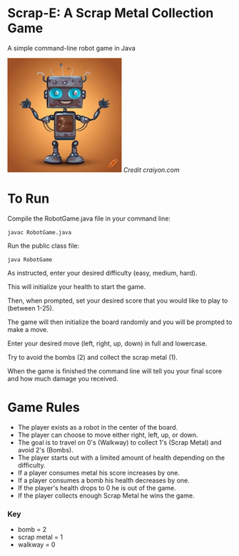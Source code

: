# Scrap-E: A Scrap Metal Collection Game
A simple command-line robot game in Java

![Scrap-E Cartoon](/craiyon_144920_Rusty_futuristic_metal_cute_cartoon_robot_with_boxy_features_and_smile.png)
*Credit craiyon.com*
# To Run
Compile the RobotGame.java file in your command line:
```
javac RobotGame.java
```
Run the public class file:
```
java RobotGame
```

As instructed, enter your desired difficulty (easy, medium, hard).

This will initialize your health to start the game.

Then, when prompted, set your desired score that you would like to play to (between 1-25). 

The game will then initialize the board randomly and you will be prompted to make a move.

Enter your desired move (left, right, up, down) in full and lowercase.

Try to avoid the bombs (2) and collect the scrap metal (1). 

When the game is finished the command line will tell you your final score and how much damage you received.

# Game Rules
* The player exists as a robot in the center of the board.
* The player can choose to move either right, left, up, or down.
* The goal is to travel on 0's (Walkway) to collect 1's (Scrap Metal) and avoid 2's (Bombs).
* The player starts out with a limited amount of health depending on the difficulty.
* If a player consumes metal his score increases by one.
* If a player consumes a bomb his health decreases by one.
* If the player's health drops to 0 he is out of the game.
* If the player collects enough Scrap Metal he wins the game.

### Key
* bomb = 2
* scrap metal = 1
* walkway = 0
